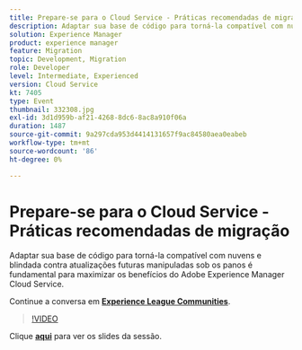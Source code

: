 ```yaml
---
title: Prepare-se para o Cloud Service - Práticas recomendadas de migração
description: Adaptar sua base de código para torná-la compatível com nuvens e blindada contra atualizações futuras manipuladas sob os panos é fundamental para maximizar os benefícios do Adobe Experience Manager Cloud Service.
solution: Experience Manager
product: experience manager
feature: Migration
topic: Development, Migration
role: Developer
level: Intermediate, Experienced
version: Cloud Service
kt: 7405
type: Event
thumbnail: 332308.jpg
exl-id: 3d1d959b-af21-4268-8dc6-8ac8a910f06a
duration: 1487
source-git-commit: 9a297cda953d4414131657f9ac84580aea0eabeb
workflow-type: tm+mt
source-wordcount: '86'
ht-degree: 0%

---
```


# Prepare-se para o Cloud Service - Práticas recomendadas de migração

Adaptar sua base de código para torná-la compatível com nuvens e blindada contra atualizações futuras manipuladas sob os panos é fundamental para maximizar os benefícios do Adobe Experience Manager Cloud Service.

Continue a conversa em **[Experience League Communities](https://adobe.ly/36Yd3v6)**.

>[!VIDEO](https://video.tv.adobe.com/v/332308/?quality=12&learn=on&hidetitle=true)

Clique **[aqui](/help/adobe-developers-live/assets/get-ready-aem-cloud.pdf)** para ver os slides da sessão.
